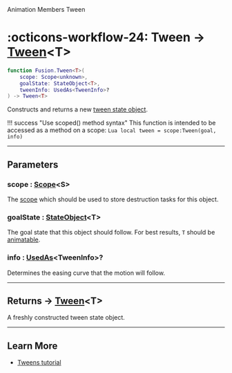 <nav class="fusiondoc-api-breadcrumbs">
	<span>Animation</span>
	<span>Members</span>
	<span>Tween</span>
</nav>

<h1 class="fusiondoc-api-header" markdown>
	<span class="fusiondoc-api-icon" markdown>:octicons-workflow-24:</span>
	<span class="fusiondoc-api-name">Tween</span>
	<span class="fusiondoc-api-type">
		-> <a href="../../types/tween">Tween</a>&lt;T&gt;
	</span>
</h1>

```Lua
function Fusion.Tween<T>(
	scope: Scope<unknown>,
	goalState: StateObject<T>,
	tweenInfo: UsedAs<TweenInfo>?
) -> Tween<T>
```

Constructs and returns a new [tween state object](../../types/tween).

!!! success "Use scoped() method syntax"
	This function is intended to be accessed as a method on a scope:
	```Lua
	local tween = scope:Tween(goal, info)
	```

-----

## Parameters

<h3 markdown>
	scope
	<span class="fusiondoc-api-type">
		: <a href="../../../memory/types/scope">Scope</a>&lt;S&gt;
	</span>
</h3>

The [scope](../../../memory/types/scope) which should be used to store
destruction tasks for this object.

<h3 markdown>
	goalState
	<span class="fusiondoc-api-type">
		: <a href="../../../state/types/stateobject">StateObject</a>&lt;T&gt;
	</span>
</h3>

The goal state that this object should follow. For best results, `T` should be
[animatable](../../types/animatable).

<h3 markdown>
	info
	<span class="fusiondoc-api-type">
		: <a href="../../../state/types/usedas">UsedAs</a>&lt;TweenInfo&gt;?
	</span>
</h3>

Determines the easing curve that the motion will follow.

-----

<h2 markdown>
	Returns
	<span class="fusiondoc-api-type">
		-> <a href="../../types/tween">Tween</a>&lt;T&gt;
	</span>
</h2>

A freshly constructed tween state object.

-----

## Learn More

- [Tweens tutorial](../../../../tutorials/animation/tweens)